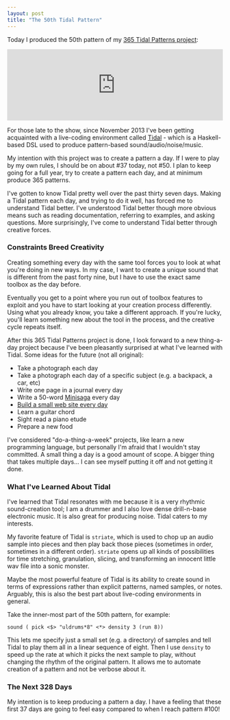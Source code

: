 ```yaml
---
layout: post
title: "The 50th Tidal Pattern"
---
```


<p>Today I produced the 50th pattern of my 
	<a href="http://365tidalpatterns.tumblr.com">365 Tidal Patterns project</a>:</p>

<iframe width="100%" height="166" scrolling="no" frameborder="no" src="https://w.soundcloud.com/player/?url=https%3A//api.soundcloud.com/tracks/133213075&amp;color=ff5500&amp;auto_play=false&amp;hide_related=false&amp;show_artwork=true"> </iframe>

<p>For those late to the show, since November 2013 I've been getting 
	acquainted with a live-coding environment called 
	<a href="http://yaxu.org/tidal">Tidal</a> - which is a Haskell-based
	DSL used to produce pattern-based sound/audio/noise/music.</p>

<p>My intention with this project was to create a pattern a day. 
	If I were to play by my own rules, I should be on about #37 today, not #50.
	I plan to keep going for a full year, try to create a pattern each day, and
	at minimum produce 365 patterns.</p>

<p>I've gotten to know Tidal pretty well over the past thirty seven days. Making
	a Tidal pattern each day, and trying to do it well, has forced me to understand
	Tidal better. I've understood Tidal better though more obvious means such
	as reading documentation, referring to examples, and asking questions. More
	surprisingly, I've come to understand Tidal better through creative forces.</p>

<h3>Constraints Breed Creativity</h3> 

<p>Creating something every day with the same tool forces you to look at
	what you're doing in new ways. In my case, I want to create a unique sound
	that is different from the past forty nine, but I have to use the exact
	same toolbox as the day before.</p>

<p>Eventually you get to a point where you run out of toolbox features to exploit and 
	you have to start looking at your creation process differently. Using what
	you already know, you take a different approach. If you're
	lucky, you'll learn something new about the tool in the process, and the
	creative cycle repeats itself.</p>

<p>After this 365 Tidal Patterns project is done, I look forward to a new
	thing-a-day project because I've been pleasantly surprised at what I've
	learned with Tidal. Some ideas for the future (not all original):</p>

<ul>
	<li>Take a photograph each day</li>
	<li>Take a photograph each day of a specific subject (e.g. a backpack, a car, etc)</li>
	<li>Write one page in a journal every day</li>
	<li>Write a 50-word <a href="http://en.wikipedia.org/wiki/Minisaga">Minisaga</a> every day</li>
	<li><a href="http://jenniferdewalt.com/index.html">Build a small web site every day</a></li>
	<li>Learn a guitar chord</li>
	<li>Sight read a piano etude</li>
	<li>Prepare a new food</li>
</ul>

<p>I've considered "do-a-thing-a-week" projects, like learn a new programming
	language, but personally I'm afraid that I wouldn't stay committed. A small
	thing a day is a good amount of scope. A bigger thing that takes multiple
	days...  I can see myself putting it off and not getting it done.</p>

<h3>What I've Learned About Tidal</h3>

<p>I've learned that Tidal resonates with me because it is a very
	rhythmic sound-creation tool; I am a drummer and I also love dense drill-n-base
	electronic music. It is also great for producing noise. 
	Tidal caters to my interests.</p>

<p>My favorite feature of Tidal is <code>striate</code>, which is used to 
	chop up an audio sample into pieces and then play back those pieces (sometimes
	in order, sometimes in a different order). <code>striate</code> opens up all
kinds of possibilities for time stretching, granulation, slicing, and transforming
an innocent little wav file into a sonic monster.</p>

<p>Maybe the most powerful feature of Tidal is its ability to create sound in
	terms of expressions rather than explicit patterns, named samples, or notes.
	Arguably, this is also the best part about live-coding environments in general.</p>

<p>Take the inner-most part of the 50th pattern, for example:</p>

<pre><code>sound ( pick &lt;$&gt; "uldrums*8" &lt;*&gt; density 3 (run 8))</code></pre>

<p>This lets me specify just a small set (e.g. a directory) of samples and tell 
Tidal to play them all in a linear sequence of eight. Then I use <code>density</code>
to speed up the rate at which it picks the next sample to play, without changing
the rhythm of the original pattern. It allows me to automate creation of a pattern
and not be verbose about it.</p>

<h3>The Next 328 Days</h3>

<p>My intention is to keep producing a pattern a day. I have a feeling that these
	first 37 days are going to feel easy compared to when I reach pattern #100!</p>
	

